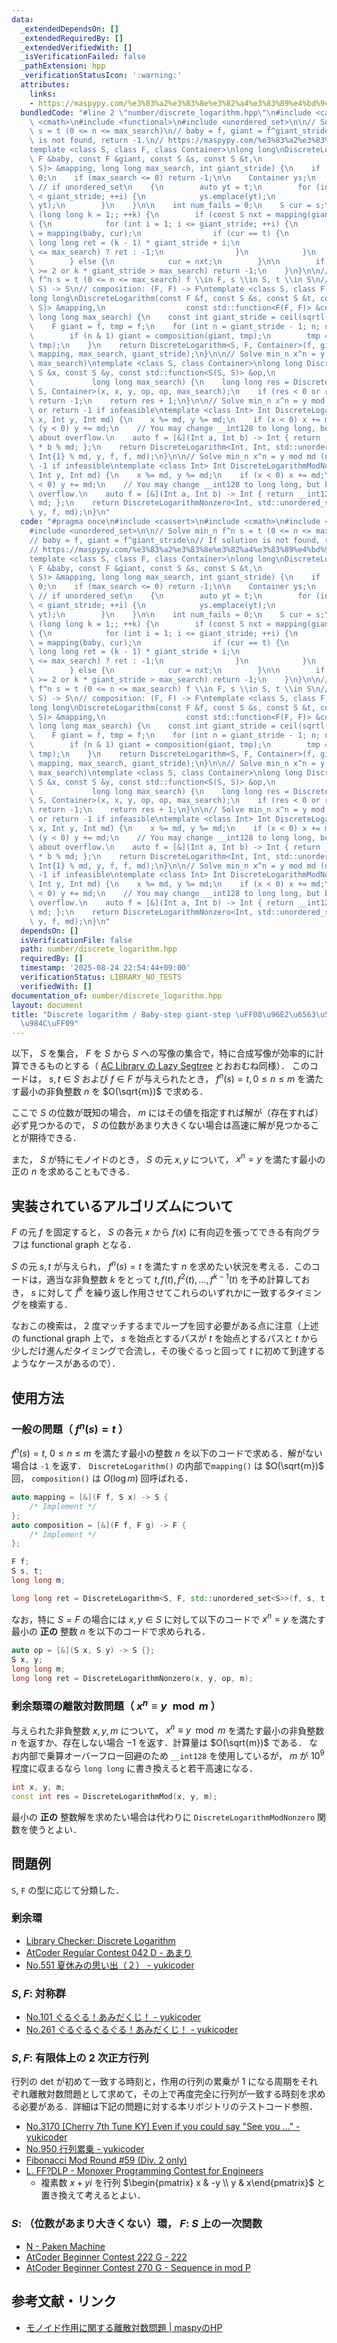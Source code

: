 ```yaml
---
data:
  _extendedDependsOn: []
  _extendedRequiredBy: []
  _extendedVerifiedWith: []
  _isVerificationFailed: false
  _pathExtension: hpp
  _verificationStatusIcon: ':warning:'
  attributes:
    links:
    - https://maspypy.com/%e3%83%a2%e3%83%8e%e3%82%a4%e3%83%89%e4%bd%9c%e7%94%a8%e3%81%ab%e9%96%a2%e3%81%99%e3%82%8b%e9%9b%a2%e6%95%a3%e5%af%be%e6%95%b0%e5%95%8f%e9%a1%8c
  bundledCode: "#line 2 \"number/discrete_logarithm.hpp\"\n#include <cassert>\n#include\
    \ <cmath>\n#include <functional>\n#include <unordered_set>\n\n// Solve min_n f^n\
    \ s = t (0 <= n <= max_search)\n// baby = f, giant = f^giant_stride\n// If solution\
    \ is not found, return -1.\n// https://maspypy.com/%e3%83%a2%e3%83%8e%e3%82%a4%e3%83%89%e4%bd%9c%e7%94%a8%e3%81%ab%e9%96%a2%e3%81%99%e3%82%8b%e9%9b%a2%e6%95%a3%e5%af%be%e6%95%b0%e5%95%8f%e9%a1%8c\n\
    template <class S, class F, class Container>\nlong long\nDiscreteLogarithm(const\
    \ F &baby, const F &giant, const S &s, const S &t,\n                  const std::function<S(F,\
    \ S)> &mapping, long long max_search, int giant_stride) {\n    if (s == t) return\
    \ 0;\n    if (max_search <= 0) return -1;\n\n    Container ys;\n    // ys.reserve(giant_stride);\
    \ // if unordered_set\n    {\n        auto yt = t;\n        for (int i = 0; i\
    \ < giant_stride; ++i) {\n            ys.emplace(yt);\n            yt = mapping(baby,\
    \ yt);\n        }\n    }\n\n    int num_fails = 0;\n    S cur = s;\n\n    for\
    \ (long long k = 1;; ++k) {\n        if (const S nxt = mapping(giant, cur); ys.count(nxt))\
    \ {\n            for (int i = 1; i <= giant_stride; ++i) {\n                cur\
    \ = mapping(baby, cur);\n                if (cur == t) {\n                   \
    \ long long ret = (k - 1) * giant_stride + i;\n                    return (ret\
    \ <= max_search) ? ret : -1;\n                }\n            }\n            ++num_fails;\n\
    \        } else {\n            cur = nxt;\n        }\n\n        if (num_fails\
    \ >= 2 or k * giant_stride > max_search) return -1;\n    }\n}\n\n// Solve min_n\
    \ f^n s = t (0 <= n <= max_search) f \\in F, s \\in S, t \\in S\n// mapping: (F,\
    \ S) -> S\n// composition: (F, F) -> F\ntemplate <class S, class F, class Container>\n\
    long long\nDiscreteLogarithm(const F &f, const S &s, const S &t, const std::function<S(F,\
    \ S)> &mapping,\n                  const std::function<F(F, F)> &composition,\
    \ long long max_search) {\n    const int giant_stride = ceil(sqrtl(max_search));\n\
    \    F giant = f, tmp = f;\n    for (int n = giant_stride - 1; n; n >>= 1) {\n\
    \        if (n & 1) giant = composition(giant, tmp);\n        tmp = composition(tmp,\
    \ tmp);\n    }\n    return DiscreteLogarithm<S, F, Container>(f, giant, s, t,\
    \ mapping, max_search, giant_stride);\n}\n\n// Solve min_n x^n = y (1 <= n <=\
    \ max_search)\ntemplate <class S, class Container>\nlong long DiscreteLogarithmNonzero(const\
    \ S &x, const S &y, const std::function<S(S, S)> &op,\n                      \
    \             long long max_search) {\n    long long res = DiscreteLogarithm<S,\
    \ S, Container>(x, x, y, op, op, max_search);\n    if (res < 0 or res >= max_search)\
    \ return -1;\n    return res + 1;\n}\n\n// Solve min_n x^n = y mod md (n >= 0)\
    \ or return -1 if infeasible\ntemplate <class Int> Int DiscreteLogarithmMod(Int\
    \ x, Int y, Int md) {\n    x %= md, y %= md;\n    if (x < 0) x += md;\n    if\
    \ (y < 0) y += md;\n    // You may change __int128 to long long, but be careful\
    \ about overflow.\n    auto f = [&](Int a, Int b) -> Int { return __int128(a)\
    \ * b % md; };\n    return DiscreteLogarithm<Int, Int, std::unordered_set<Int>>(x,\
    \ Int{1} % md, y, f, f, md);\n}\n\n// Solve min_n x^n = y mod md (n >= 1) or return\
    \ -1 if infeasible\ntemplate <class Int> Int DiscreteLogarithmModNonzero(Int x,\
    \ Int y, Int md) {\n    x %= md, y %= md;\n    if (x < 0) x += md;\n    if (y\
    \ < 0) y += md;\n    // You may change __int128 to long long, but be careful about\
    \ overflow.\n    auto f = [&](Int a, Int b) -> Int { return __int128(a) * b %\
    \ md; };\n    return DiscreteLogarithmNonzero<Int, std::unordered_set<Int>>(x,\
    \ y, f, md);\n}\n"
  code: "#pragma once\n#include <cassert>\n#include <cmath>\n#include <functional>\n\
    #include <unordered_set>\n\n// Solve min_n f^n s = t (0 <= n <= max_search)\n\
    // baby = f, giant = f^giant_stride\n// If solution is not found, return -1.\n\
    // https://maspypy.com/%e3%83%a2%e3%83%8e%e3%82%a4%e3%83%89%e4%bd%9c%e7%94%a8%e3%81%ab%e9%96%a2%e3%81%99%e3%82%8b%e9%9b%a2%e6%95%a3%e5%af%be%e6%95%b0%e5%95%8f%e9%a1%8c\n\
    template <class S, class F, class Container>\nlong long\nDiscreteLogarithm(const\
    \ F &baby, const F &giant, const S &s, const S &t,\n                  const std::function<S(F,\
    \ S)> &mapping, long long max_search, int giant_stride) {\n    if (s == t) return\
    \ 0;\n    if (max_search <= 0) return -1;\n\n    Container ys;\n    // ys.reserve(giant_stride);\
    \ // if unordered_set\n    {\n        auto yt = t;\n        for (int i = 0; i\
    \ < giant_stride; ++i) {\n            ys.emplace(yt);\n            yt = mapping(baby,\
    \ yt);\n        }\n    }\n\n    int num_fails = 0;\n    S cur = s;\n\n    for\
    \ (long long k = 1;; ++k) {\n        if (const S nxt = mapping(giant, cur); ys.count(nxt))\
    \ {\n            for (int i = 1; i <= giant_stride; ++i) {\n                cur\
    \ = mapping(baby, cur);\n                if (cur == t) {\n                   \
    \ long long ret = (k - 1) * giant_stride + i;\n                    return (ret\
    \ <= max_search) ? ret : -1;\n                }\n            }\n            ++num_fails;\n\
    \        } else {\n            cur = nxt;\n        }\n\n        if (num_fails\
    \ >= 2 or k * giant_stride > max_search) return -1;\n    }\n}\n\n// Solve min_n\
    \ f^n s = t (0 <= n <= max_search) f \\in F, s \\in S, t \\in S\n// mapping: (F,\
    \ S) -> S\n// composition: (F, F) -> F\ntemplate <class S, class F, class Container>\n\
    long long\nDiscreteLogarithm(const F &f, const S &s, const S &t, const std::function<S(F,\
    \ S)> &mapping,\n                  const std::function<F(F, F)> &composition,\
    \ long long max_search) {\n    const int giant_stride = ceil(sqrtl(max_search));\n\
    \    F giant = f, tmp = f;\n    for (int n = giant_stride - 1; n; n >>= 1) {\n\
    \        if (n & 1) giant = composition(giant, tmp);\n        tmp = composition(tmp,\
    \ tmp);\n    }\n    return DiscreteLogarithm<S, F, Container>(f, giant, s, t,\
    \ mapping, max_search, giant_stride);\n}\n\n// Solve min_n x^n = y (1 <= n <=\
    \ max_search)\ntemplate <class S, class Container>\nlong long DiscreteLogarithmNonzero(const\
    \ S &x, const S &y, const std::function<S(S, S)> &op,\n                      \
    \             long long max_search) {\n    long long res = DiscreteLogarithm<S,\
    \ S, Container>(x, x, y, op, op, max_search);\n    if (res < 0 or res >= max_search)\
    \ return -1;\n    return res + 1;\n}\n\n// Solve min_n x^n = y mod md (n >= 0)\
    \ or return -1 if infeasible\ntemplate <class Int> Int DiscreteLogarithmMod(Int\
    \ x, Int y, Int md) {\n    x %= md, y %= md;\n    if (x < 0) x += md;\n    if\
    \ (y < 0) y += md;\n    // You may change __int128 to long long, but be careful\
    \ about overflow.\n    auto f = [&](Int a, Int b) -> Int { return __int128(a)\
    \ * b % md; };\n    return DiscreteLogarithm<Int, Int, std::unordered_set<Int>>(x,\
    \ Int{1} % md, y, f, f, md);\n}\n\n// Solve min_n x^n = y mod md (n >= 1) or return\
    \ -1 if infeasible\ntemplate <class Int> Int DiscreteLogarithmModNonzero(Int x,\
    \ Int y, Int md) {\n    x %= md, y %= md;\n    if (x < 0) x += md;\n    if (y\
    \ < 0) y += md;\n    // You may change __int128 to long long, but be careful about\
    \ overflow.\n    auto f = [&](Int a, Int b) -> Int { return __int128(a) * b %\
    \ md; };\n    return DiscreteLogarithmNonzero<Int, std::unordered_set<Int>>(x,\
    \ y, f, md);\n}\n"
  dependsOn: []
  isVerificationFile: false
  path: number/discrete_logarithm.hpp
  requiredBy: []
  timestamp: '2025-08-24 22:54:44+09:00'
  verificationStatus: LIBRARY_NO_TESTS
  verifiedWith: []
documentation_of: number/discrete_logarithm.hpp
layout: document
title: "Discrete logarithm / Baby-step giant-step \uFF08\u96E2\u6563\u5BFE\u6570\u554F\
  \u984C\uFF09"
---
```


以下， $S$ を集合， $F$ を $S$ から $S$ への写像の集合で，特に合成写像が効率的に計算できるものとする（ [AC Library の Lazy Segtree]([atcoder.github.io/ac-library/production/document_ja/lazysegtree.html](https://atcoder.github.io/ac-library/production/document_ja/lazysegtree.html)) とおおむね同様）．
このコードは， $s, t \in S$ および $f \in F$ が与えられたとき， $f^n (s) = t, 0 \le n \le m$ を満たす最小の非負整数 $n$ を $O(\sqrt{m})$ で求める．

ここで $S$ の位数が既知の場合， $m$ にはその値を指定すれば解が（存在すれば）必ず見つかるので， $S$ の位数があまり大きくない場合は高速に解が見つかることが期待できる．

また， $S$ が特にモノイドのとき， $S$ の元 $x, y$ について， $x^n = y$ を満たす最小の正の $n$ を求めることもできる．

## 実装されているアルゴリズムについて

$F$ の元 $f$ を固定すると， $S$ の各元 $x$ から $f(x)$ に有向辺を張ってできる有向グラフは functional graph となる．

$S$ の元 $s, t$ が与えられ， $f^n (s) = t$ を満たす $n$ を求めたい状況を考える．このコードは，適当な非負整数 $k$ をとって $t, f(t), f^2 (t), \ldots, f^{k - 1} (t)$ を予め計算しておき， $s$ に対して $f^k$ を繰り返し作用させてこれらのいずれかに一致するタイミングを検索する．

なおこの検索は， 2 度マッチするまでループを回す必要がある点に注意（上述の functional graph 上で， $s$ を始点とするパスが $t$ を始点とするパスと $t$ から少しだけ進んだタイミングで合流し，その後ぐるっと回って $t$ に初めて到達するようなケースがあるので）．

## 使用方法

### 一般の問題（ $f^n (s) = t$ ）

$f^n (s) = t$, $0 \le n \le m$ を満たす最小の整数 $n$ を以下のコードで求める．解がない場合は `-1` を返す． `DiscreteLogarithm()` の内部で`mapping()` は $O(\sqrt{m})$ 回， `composition()` は $O(\log m)$ 回呼ばれる．

```cpp
auto mapping = [&](F f, S x) -> S {
    /* Implement */
};
auto composition = [&](F f, F g) -> F {
    /* Implement */
};

F f;
S s, t;
long long m;

long long ret = DiscreteLogarithm<S, F, std::unordered_set<S>>(f, s, t, mapping, composition, m);
```

なお，特に $S = F$ の場合には $x, y \in S$ に対して以下のコードで $x^n = y$ を満たす最小の **正の** 整数 $n$ を以下のコードで求められる．

```cpp
auto op = [&](S x, S y) -> S {};
S x, y;
long long m;
long long ret = DiscreteLogarithmNonzero(x, y, op, m);
```

### 剰余類環の離散対数問題（ $x^n \equiv y \mod m$ ）

与えられた非負整数 $x, y, m$ について， $x^n \equiv y \mod m$ を満たす最小の非負整数 $n$ を返すか、存在しない場合 $-1$ を返す．計算量は $O(\sqrt{m})$ である．
なお内部で乗算オーバーフロー回避のため `__int128` を使用しているが， $m$ が $10^9$ 程度に収まるなら `long long` に書き換えると若干高速になる．

```cpp
int x, y, m;
const int res = DiscreteLogarithmMod(x, y, m);
```

最小の **正の** 整数解を求めたい場合は代わりに `DiscreteLogarithmModNonzero` 関数を使うとよい．

## 問題例

`S`, `F` の型に応じて分類した．

### 剰余環

- [Library Checker: Discrete Logarithm](https://judge.yosupo.jp/problem/discrete_logarithm_mod)
- [AtCoder Regular Contest 042 D - あまり](https://atcoder.jp/contests/arc042/tasks/arc042_d)
- [No.551 夏休みの思い出（２） - yukicoder](https://yukicoder.me/problems/no/551)

### $S, F$: 対称群

- [No.101 ぐるぐる！あみだくじ！ - yukicoder](https://yukicoder.me/problems/no/101)
- [No.261 ぐるぐるぐるぐる！あみだくじ！ - yukicoder](https://yukicoder.me/problems/no/261)

### $S, F$: 有限体上の 2 次正方行列

行列の det が初めて一致する時刻と，作用の行列の累乗が 1 になる周期をそれぞれ離散対数問題として求めて，その上で再度完全に行列が一致する時刻を求める必要がある．詳細は下記の問題に対する本リポジトリのテストコード参照．

- [No.3170 [Cherry 7th Tune KY] Even if you could say "See you ..." - yukicoder](https://yukicoder.me/problems/no/3170)
- [No.950 行列累乗 - yukicoder](https://yukicoder.me/problems/no/950)
- [Fibonacci Mod Round #59 (Div. 2 only)](https://csacademy.com/contest/round-59/task/fibonacci-mod)
- [L. FF?DLP - Monoxer Programming Contest for Engineers](https://mofecoder.com/contests/monoxercon_202508/tasks/monoxercon_202508_l)
  - 複素数 $x + yi$ を行列 $\begin{pmatrix} x & -y \\ y & x\end{pmatrix}$ と置き換えて考えるとよい．

### $S$: （位数があまり大きくない）環， $F$: $S$ 上の一次関数

- [N - Paken Machine](https://atcoder.jp/contests/pakencamp-2022-day1/tasks/pakencamp_2022_day1_n)
- [AtCoder Beginner Contest 222 G - 222](https://atcoder.jp/contests/abc222/tasks/abc222_g)
- [AtCoder Beginner Contest 270 G - Sequence in mod P](https://atcoder.jp/contests/abc270/tasks/abc270_g)

## 参考文献・リンク

- [モノイド作用に関する離散対数問題 \| maspyのHP](https://maspypy.com/%e3%83%a2%e3%83%8e%e3%82%a4%e3%83%89%e4%bd%9c%e7%94%a8%e3%81%ab%e9%96%a2%e3%81%99%e3%82%8b%e9%9b%a2%e6%95%a3%e5%af%be%e6%95%b0%e5%95%8f%e9%a1%8c)
